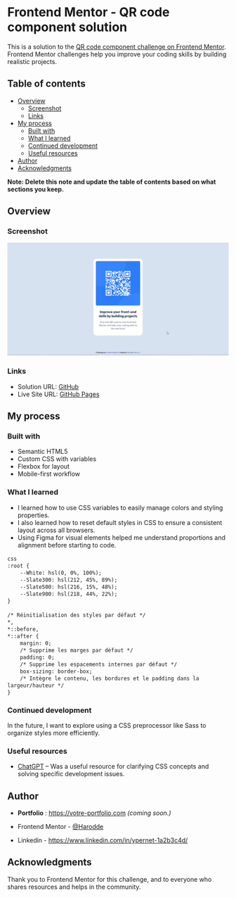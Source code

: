 # Frontend Mentor - QR code component solution

This is a solution to the [QR code component challenge on Frontend Mentor](https://www.frontendmentor.io/challenges/qr-code-component-iux_sIO_H). Frontend Mentor challenges help you improve your coding skills by building realistic projects. 

## Table of contents

- [Overview](#overview)
  - [Screenshot](#screenshot)
  - [Links](#links)
- [My process](#my-process)
  - [Built with](#built-with)
  - [What I learned](#what-i-learned)
  - [Continued development](#continued-development)
  - [Useful resources](#useful-resources)
- [Author](#author)
- [Acknowledgments](#acknowledgments)

**Note: Delete this note and update the table of contents based on what sections you keep.**

## Overview

### Screenshot

![QR Code Component](./screenshot.jpg)

### Links

- Solution URL: [GitHub](https://github.com/Harodde/frontendmentorProjectGit)
- Live Site URL: [GitHub Pages](https://harodde.github.io/frontendmentorProjectGit/)

## My process

### Built with

- Semantic HTML5
- Custom CSS with variables
- Flexbox for layout
- Mobile-first workflow

### What I learned

- I learned how to use CSS variables to easily manage colors and styling properties.
- I also learned how to reset default styles in CSS to ensure a consistent layout across all browsers.
- Using Figma for visual elements helped me understand proportions and alignment before starting to code.

```
css
:root {
    --White: hsl(0, 0%, 100%);
    --Slate300: hsl(212, 45%, 89%);
    --Slate500: hsl(216, 15%, 48%);
    --Slate900: hsl(218, 44%, 22%);
}

/* Réinitialisation des styles par défaut */
*,
*::before,
*::after {
    margin: 0;
    /* Supprime les marges par défaut */
    padding: 0;
    /* Supprime les espacements internes par défaut */
    box-sizing: border-box;
    /* Intègre le contenu, les bordures et le padding dans la largeur/hauteur */
}
```

### Continued development

In the future, I want to explore using a CSS preprocessor like Sass to organize styles more efficiently.

### Useful resources

- [ChatGPT](https://chat.openai.com) – Was a useful resource for clarifying CSS concepts and solving specific development issues.

## Author

- **Portfolio** : https://votre-portfolio.com *(coming soon.)*

- Frontend Mentor - [@Harodde](https://www.frontendmentor.io/profile/harodde)
- Linkedin - https://www.linkedin.com/in/ypernet-1a2b3c4d/

## Acknowledgments

Thank you to Frontend Mentor for this challenge, and to everyone who shares resources and helps in the community.
